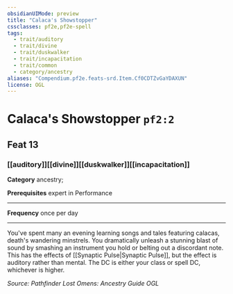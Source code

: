 ```yaml
---
obsidianUIMode: preview
title: "Calaca's Showstopper"
cssclasses: pf2e,pf2e-spell
tags:
  - trait/auditory
  - trait/divine
  - trait/duskwalker
  - trait/incapacitation
  - trait/common
  - category/ancestry
aliases: "Compendium.pf2e.feats-srd.Item.Cf0CDTZvGaYDAXUN"
license: OGL
---
```

# Calaca's Showstopper `pf2:2`
## Feat 13
### [[auditory]][[divine]][[duskwalker]][[incapacitation]]

**Category** ancestry; 



**Prerequisites** expert in Performance
* * *
**Frequency** once per day

* * *

You've spent many an evening learning songs and tales featuring calacas, death's wandering minstrels. You dramatically unleash a stunning blast of sound by smashing an instrument you hold or belting out a discordant note. This has the effects of [[Synaptic Pulse|Synaptic Pulse]], but the effect is auditory rather than mental. The DC is either your class or spell DC, whichever is higher.

*Source: Pathfinder Lost Omens: Ancestry Guide*
*OGL*